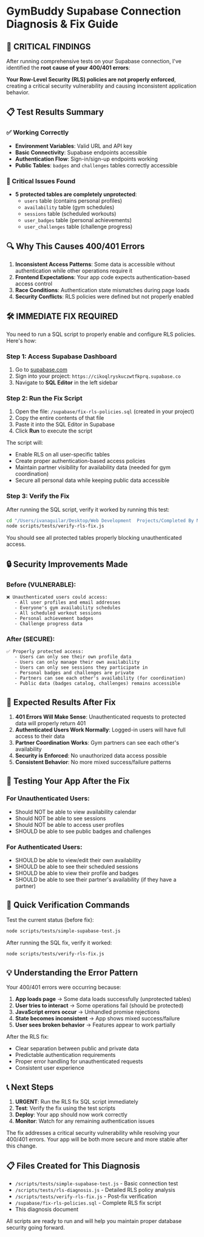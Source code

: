 # GymBuddy Supabase Connection Diagnosis & Fix Guide

## 🚨 CRITICAL FINDINGS

After running comprehensive tests on your Supabase connection, I've identified the **root cause of your 400/401 errors**:

**Your Row-Level Security (RLS) policies are not properly enforced**, creating a critical security vulnerability and causing inconsistent application behavior.

## 📋 Test Results Summary

### ✅ Working Correctly
- **Environment Variables**: Valid URL and API key
- **Basic Connectivity**: Supabase endpoints accessible
- **Authentication Flow**: Sign-in/sign-up endpoints working
- **Public Tables**: `badges` and `challenges` tables correctly accessible

### 🚨 Critical Issues Found
- **5 protected tables are completely unprotected**:
  - `users` table (contains personal profiles)
  - `availability` table (gym schedules)
  - `sessions` table (scheduled workouts)
  - `user_badges` table (personal achievements)
  - `user_challenges` table (challenge progress)

## 🔍 Why This Causes 400/401 Errors

1. **Inconsistent Access Patterns**: Some data is accessible without authentication while other operations require it
2. **Frontend Expectations**: Your app code expects authentication-based access control
3. **Race Conditions**: Authentication state mismatches during page loads
4. **Security Conflicts**: RLS policies were defined but not properly enabled

## 🛠️ IMMEDIATE FIX REQUIRED

You need to run a SQL script to properly enable and configure RLS policies. Here's how:

### Step 1: Access Supabase Dashboard

1. Go to [supabase.com](https://supabase.com)
2. Sign into your project: `https://cikoqlryskuczwtfkprq.supabase.co`
3. Navigate to **SQL Editor** in the left sidebar

### Step 2: Run the Fix Script

1. Open the file: `/supabase/fix-rls-policies.sql` (created in your project)
2. Copy the entire contents of that file
3. Paste it into the SQL Editor in Supabase
4. Click **Run** to execute the script

The script will:
- Enable RLS on all user-specific tables
- Create proper authentication-based access policies
- Maintain partner visibility for availability data (needed for gym coordination)
- Secure all personal data while keeping public data accessible

### Step 3: Verify the Fix

After running the SQL script, verify it worked by running this test:

```bash
cd "/Users/ivanaguilar/Desktop/Web Development  Projects/Completed By Me/GymBuddy"
node scripts/tests/verify-rls-fix.js
```

You should see all protected tables properly blocking unauthenticated access.

## 🔒 Security Improvements Made

### Before (VULNERABLE):
```
❌ Unauthenticated users could access:
   - All user profiles and email addresses
   - Everyone's gym availability schedules
   - All scheduled workout sessions
   - Personal achievement badges
   - Challenge progress data
```

### After (SECURE):
```
✅ Properly protected access:
   - Users can only see their own profile data
   - Users can only manage their own availability
   - Users can only see sessions they participate in
   - Personal badges and challenges are private
   - Partners can see each other's availability (for coordination)
   - Public data (badges catalog, challenges) remains accessible
```

## 🎯 Expected Results After Fix

1. **401 Errors Will Make Sense**: Unauthenticated requests to protected data will properly return 401
2. **Authenticated Users Work Normally**: Logged-in users will have full access to their data
3. **Partner Coordination Works**: Gym partners can see each other's availability
4. **Security is Enforced**: No unauthorized data access possible
5. **Consistent Behavior**: No more mixed success/failure patterns

## 📱 Testing Your App After the Fix

### For Unauthenticated Users:
- Should NOT be able to view availability calendar
- Should NOT be able to see sessions
- Should NOT be able to access user profiles
- SHOULD be able to see public badges and challenges

### For Authenticated Users:
- SHOULD be able to view/edit their own availability
- SHOULD be able to see their scheduled sessions
- SHOULD be able to view their profile and badges
- SHOULD be able to see their partner's availability (if they have a partner)

## 🚀 Quick Verification Commands

Test the current status (before fix):
```bash
node scripts/tests/simple-supabase-test.js
```

After running the SQL fix, verify it worked:
```bash
node scripts/tests/verify-rls-fix.js
```

## 💡 Understanding the Error Pattern

Your 400/401 errors were occurring because:

1. **App loads page** → Some data loads successfully (unprotected tables)
2. **User tries to interact** → Some operations fail (should be protected)
3. **JavaScript errors occur** → Unhandled promise rejections
4. **State becomes inconsistent** → App shows mixed success/failure
5. **User sees broken behavior** → Features appear to work partially

After the RLS fix:
- Clear separation between public and private data
- Predictable authentication requirements
- Proper error handling for unauthenticated requests
- Consistent user experience

## 📞 Next Steps

1. **URGENT**: Run the RLS fix SQL script immediately
2. **Test**: Verify the fix using the test scripts
3. **Deploy**: Your app should now work correctly
4. **Monitor**: Watch for any remaining authentication issues

The fix addresses a critical security vulnerability while resolving your 400/401 errors. Your app will be both more secure and more stable after this change.

## 📋 Files Created for This Diagnosis

- `/scripts/tests/simple-supabase-test.js` - Basic connection test
- `/scripts/tests/rls-diagnosis.js` - Detailed RLS policy analysis  
- `/scripts/tests/verify-rls-fix.js` - Post-fix verification
- `/supabase/fix-rls-policies.sql` - Complete RLS fix script
- This diagnosis document

All scripts are ready to run and will help you maintain proper database security going forward.